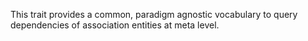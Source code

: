 This trait provides a common, paradigm agnostic vocabulary to query dependencies of association entities at meta level.